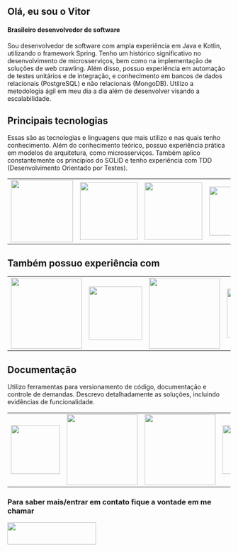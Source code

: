 ## Olá, eu sou o Vitor
#### Brasileiro desenvolvedor de software

<p>Sou desenvolvedor de software com ampla experiência em Java e Kotlin, utilizando o framework Spring. Tenho um histórico significativo no desenvolvimento de microsserviços, bem como na implementação de soluções de web crawling. Além disso, possuo experiência em automação de testes unitários e de integração, e conhecimento em bancos de dados relacionais (PostgreSQL) e não relacionais (MongoDB). Utilizo a metodologia ágil em meu dia a dia além de desenvolver visando a escalabilidade.</p>

<h2>Principais tecnologias</h2>
<p>Essas são as tecnologias e linguagens que mais utilizo e nas quais tenho conhecimento. Além do conhecimento teórico, possuo experiência prática em modelos de arquitetura, como microsserviços. Também aplico constantemente os princípios do SOLID e tenho experiência com TDD (Desenvolvimento Orientado por Testes).</p>
<table>
  <tr>
    <td><img height="140" width="140" src="https://cdn.jsdelivr.net/gh/devicons/devicon@latest/icons/kotlin/kotlin-plain-wordmark.svg" /></td>
    <td><img height="130" width="130" src="https://cdn.jsdelivr.net/gh/devicons/devicon@latest/icons/java/java-original-wordmark.svg" /></td>
    <td><img height="130" width="130" src="https://cdn.jsdelivr.net/gh/devicons/devicon@latest/icons/amazonwebservices/amazonwebservices-plain-wordmark.svg" /></td>
    <td><img height="110" width="110" src="https://cdn.jsdelivr.net/gh/devicons/devicon@latest/icons/postgresql/postgresql-original-wordmark.svg" /></td>
    <td><img height="120" width="120" src="https://cdn.jsdelivr.net/gh/devicons/devicon@latest/icons/spring/spring-original-wordmark.svg" /></td>
  </tr>
</table>

<h2>Também possuo experiência com</h2>
<table>
  <tr>
    <td><img height="160" width="160" src="https://cdn.jsdelivr.net/gh/devicons/devicon@latest/icons/angular/angular-original-wordmark.svg" /></td>
    <td><img height="120" width="120" src="https://cdn.jsdelivr.net/gh/devicons/devicon/icons/android/android-original-wordmark.svg" /></td>
    <td><img height="160" width="160" src="https://cdn.jsdelivr.net/gh/devicons/devicon@latest/icons/kubernetes/kubernetes-original-wordmark.svg" /></td>
    <td><img height="110" width="110" src="https://cdn.jsdelivr.net/gh/devicons/devicon@latest/icons/azure/azure-original-wordmark.svg" /></td>
    <td><img height="110" width="110" src="https://cdn.jsdelivr.net/gh/devicons/devicon@latest/icons/mongodb/mongodb-plain-wordmark.svg" /></td>
  </tr>
</table>

<h2>Documentação</h2>
<p>Utilizo ferramentas para versionamento de código, documentação e controle de demandas. Descrevo detalhadamente as soluções, incluindo evidências de funcionalidade.</p>
<table>
  <tr>
    <td><img height="110" width="110" src="https://cdn.jsdelivr.net/gh/devicons/devicon@latest/icons/jira/jira-original-wordmark.svg" /></td>
    <td><img height="160" width="160" src="https://cdn.jsdelivr.net/gh/devicons/devicon@latest/icons/swagger/swagger-original-wordmark.svg" /></td>
    <td><img height="160" width="160" src="https://cdn.jsdelivr.net/gh/devicons/devicon@latest/icons/confluence/confluence-original-wordmark.svg" /></td>
    <td><img height="110" width="110" src="https://cdn.jsdelivr.net/gh/devicons/devicon@latest/icons/gitlab/gitlab-plain-wordmark.svg" /></td>
    <td><img height="110" width="110" src="https://cdn.jsdelivr.net/gh/devicons/devicon@latest/icons/git/git-plain-wordmark.svg" /></td>
  </tr>
</table>

<h3>Para saber mais/entrar em contato fique a vontade em me chamar</h3>
<a href="https://www.linkedin.com/in/vitor-de-andrade-moreira-0a68441a7/" target="_blank">
  <img src="https://img.shields.io/badge/-LinkedIn-%230077B5?style=for-the-badge&logo=linkedin&logoColor=white" width="200" height="50" />
</a>
